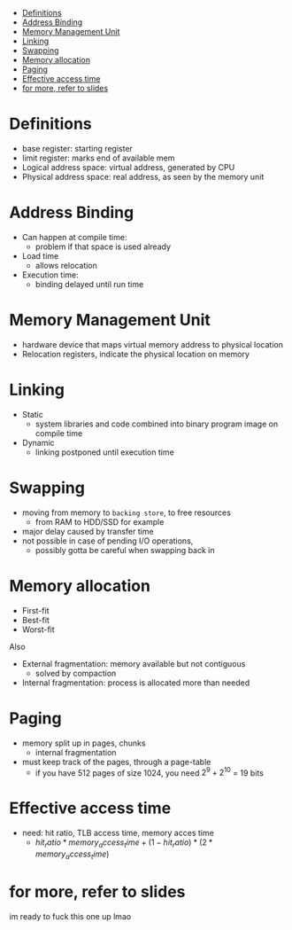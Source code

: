- [Definitions](#definitions)
- [Address Binding](#address-binding)
- [Memory Management Unit](#memory-management-unit)
- [Linking](#linking)
- [Swapping](#swapping)
- [Memory allocation](#memory-allocation)
- [Paging](#paging)
- [Effective access time](#effective-access-time)
- [for more, refer to slides](#for-more-refer-to-slides)

# Definitions
- base register: starting register
- limit register: marks end of available mem
- Logical address space: virtual address, generated by CPU
- Physical address space: real address, as seen by the memory unit

# Address Binding
- Can happen at compile time:
    - problem if that space is used already
- Load time
    - allows relocation
- Execution time:
    - binding delayed until run time 

# Memory Management Unit
- hardware device that maps virtual memory address to physical location
- Relocation registers, indicate the physical location on memory 

# Linking
- Static
    - system libraries and code combined into binary program image on compile time
- Dynamic
    - linking postponed until execution time

# Swapping
- moving from memory to `backing store`, to free resources
    - from RAM to HDD/SSD for example
- major delay caused by transfer time
- not possible in case of pending I/O operations, 
    - possibly gotta be careful when swapping back in 

# Memory allocation
- First-fit
- Best-fit
- Worst-fit

Also
- External fragmentation: memory available but not contiguous  
    - solved by compaction
- Internal fragmentation: process is allocated more than needed

# Paging
- memory split up in pages, chunks
    - internal fragmentation
- must keep track of the pages, through a page-table
    - if you have 512 pages of size 1024, you need $2^{9} + 2^{10}$ = 19 bits

# Effective access time
- need: hit ratio, TLB access time, memory acces time
    - $hit_ratio * memory_access_time + (1-hit_ratio)*(2*memory_access_time)$

# for more, refer to slides
im ready to fuck this one up lmao